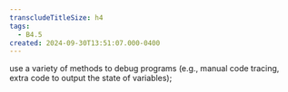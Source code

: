 ```yaml
---
transcludeTitleSize: h4
tags:
  - B4.5
created: 2024-09-30T13:51:07.000-0400
---
```

use a variety of methods to debug programs (e.g., manual code tracing, extra code to output the state of variables);